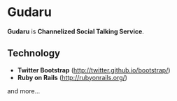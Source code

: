 Gudaru
======

**Gudaru** is **Channelized Social Talking Service**.

## Technology

* **Twitter Bootstrap** (http://twitter.github.io/bootstrap/)
* **Ruby on Rails** (http://rubyonrails.org/)

and more...
